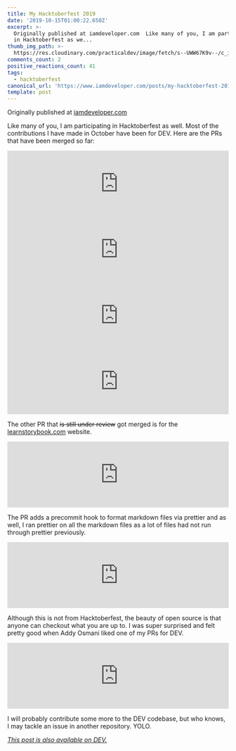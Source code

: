 ```yaml
---
title: My Hacktoberfest 2019
date: '2019-10-15T01:00:22.650Z'
excerpt: >-
  Originally published at iamdeveloper.com  Like many of you, I am participating
  in Hacktoberfest as we...
thumb_img_path: >-
  https://res.cloudinary.com/practicaldev/image/fetch/s--UWW67K9v--/c_imagga_scale,f_auto,fl_progressive,h_420,q_auto,w_1000/https://thepracticaldev.s3.amazonaws.com/i/p2th95jqhkylbvffrrz0.png
comments_count: 2
positive_reactions_count: 41
tags:
  - hacktoberfest
canonical_url: 'https://www.iamdeveloper.com/posts/my-hacktoberfest-2019-32i2/'
template: post
---
```


Originally published at [iamdeveloper.com](https://www.iamdeveloper.com/blog/2019-10-14-my-hacktoberfest-2019/)

Like many of you, I am participating in Hacktoberfest as well. Most of the contributions I have made in October have been for DEV. Here are the PRs that have been merged so far:

<iframe class="liquidTag" src="https://dev.to/embed/github?args=https%3A%2F%2Fgithub.com%2Fthepracticaldev%2Fdev.to%2Fpull%2F4257" style="border: 0; width: 100%;"></iframe>

<iframe class="liquidTag" src="https://dev.to/embed/github?args=https%3A%2F%2Fgithub.com%2Fthepracticaldev%2Fdev.to%2Fpull%2F4323" style="border: 0; width: 100%;"></iframe>

<iframe class="liquidTag" src="https://dev.to/embed/github?args=https%3A%2F%2Fgithub.com%2Fthepracticaldev%2Fdev.to%2Fpull%2F4346" style="border: 0; width: 100%;"></iframe>

<iframe class="liquidTag" src="https://dev.to/embed/github?args=https%3A%2F%2Fgithub.com%2Fthepracticaldev%2Fdev.to%2Fpull%2F4374" style="border: 0; width: 100%;"></iframe>

The other PR that ~~is still under review~~ got merged is for the [learnstorybook.com](https://learnstorybook.com) website.

<iframe class="liquidTag" src="https://dev.to/embed/github?args=https%3A%2F%2Fgithub.com%2Fchromaui%2Flearnstorybook.com" style="border: 0; width: 100%;"></iframe>

The PR adds a precommit hook to format markdown files via prettier and as well, I ran prettier on all the markdown files as a lot of files had not run through prettier previously.

<iframe class="liquidTag" src="https://dev.to/embed/github?args=https%3A%2F%2Fgithub.com%2Fchromaui%2Flearnstorybook.com%2Fpull%2F181" style="border: 0; width: 100%;"></iframe>

Although this is not from Hacktoberfest, the beauty of open source is that anyone can checkout what you are up to. I was super surprised and felt pretty good when Addy Osmani liked one of my PRs for DEV.

<iframe class="liquidTag" src="https://dev.to/embed/twitter?args=1075866822006751233" style="border: 0; width: 100%;"></iframe>

I will probably contribute some more to the DEV codebase, but who knows, I may tackle an issue in another repository. YOLO.

_[This post is also available on DEV.](https://dev.to/nickytonline/my-hacktoberfest-2019-32i2)_

<script>
const parent = document.getElementsByTagName('head')[0];
const script = document.createElement('script');
script.type = 'text/javascript';
script.src = 'https://cdnjs.cloudflare.com/ajax/libs/iframe-resizer/4.1.1/iframeResizer.min.js';
script.charset = 'utf-8';
script.onload = function() {
    window.iFrameResize({}, '.liquidTag');
};
parent.appendChild(script);
</script>
